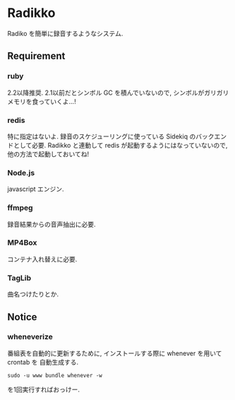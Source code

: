 Radikko
=======

Radiko を簡単に録音するようなシステム.


Requirement
-----------
### ruby ###
2.2以降推奨.
2.1以前だとシンボル GC を積んでいないので, シンボルがガリガリメモリを食っていくよ...!

### redis ###
特に指定はないよ.
録音のスケジューリングに使っている Sidekiq のバックエンドとして必要.
Radikko と連動して redis が起動するようにはなっていないので, 他の方法で起動しておいてね!

### Node.js ###
javascript エンジン.

### ffmpeg ###
録音結果からの音声抽出に必要.

### MP4Box ###
コンテナ入れ替えに必要. 

### TagLib ###
曲名つけたりとか. 

Notice
------
### wheneverize ###
番組表を自動的に更新するために, インストールする際に whenever を用いて crontab を 自動生成する.

```sudo -u www bundle whenever -w```

を1回実行すればおっけー.
